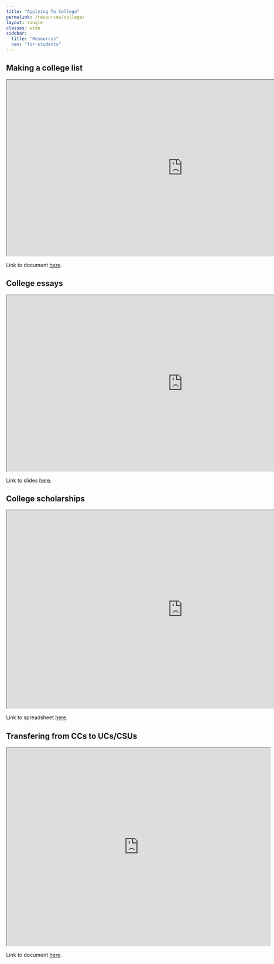 ```yaml
---
title: "Applying To College"
permalink: /resources/college/
layout: single
classes: wide
sidebar:
  title: "Resources"
  nav: "for-students"
---
```


## Making a college list

<iframe src="https://drive.google.com/file/d/1WM0fv7p-ChGTGqbEmF5z3EwS7Mx5K_7Z/preview" width="960" height="480" allow="autoplay"></iframe>

Link to document [here](https://drive.google.com/file/d/1WM0fv7p-ChGTGqbEmF5z3EwS7Mx5K_7Z/view?usp=sharing).

## College essays

<iframe src="https://drive.google.com/file/d/1SBB575OsH1RIdIzHPFJBN0gdW9gThkuJ/preview" width="960" height="480" allow="autoplay"></iframe>

Link to slides [here](https://drive.google.com/file/d/1SBB575OsH1RIdIzHPFJBN0gdW9gThkuJ/view?usp=sharing).

## College scholarships

<iframe src="https://docs.google.com/spreadsheets/d/e/2PACX-1vR_BF__c6cthv_2E-Yw3xZ0mMm18NiNCQ3Miouq37bR9E2ki2tVs8pdVA3f0wxv3GYRNpd82HCNGThr/pubhtml?gid=0&amp;single=true&amp;widget=true&amp;headers=false" width="960" height="540"></iframe>

Link to spreadsheet [here](https://docs.google.com/spreadsheets/d/107ydguBA1hBdXHlxfw7ha4JSZ1nMlHdqpHi0mVcJVAw/edit?usp=sharing).

## Transfering from CCs to UCs/CSUs

<iframe src="https://docs.google.com/document/d/e/2PACX-1vQciD-GgU8mkwUdfYYamHKk39BdexOOoOBf99j9RV6dGeYEstqAtknb63U9wWuu3TXVpK87Fn_nufxd/pub?embedded=true" width="720" height="540"></iframe>

Link to document [here](https://docs.google.com/document/d/1faaYnAcUs96lqh7n_Sdv6f33TF3sBl32bxtuQ2sFBCM/edit?usp=sharing).
